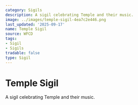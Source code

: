 ```yaml
---
category: Sigils
description: A sigil celebrating Temple and their music.
image: ../images/temple-sigil-4ea7c2e446.png
last_updated: '2025-09-17'
name: Temple Sigil
source: WFCD
tags:
- Sigil
- Sigils
tradable: false
type: Sigil
---
```


# Temple Sigil

A sigil celebrating Temple and their music.

